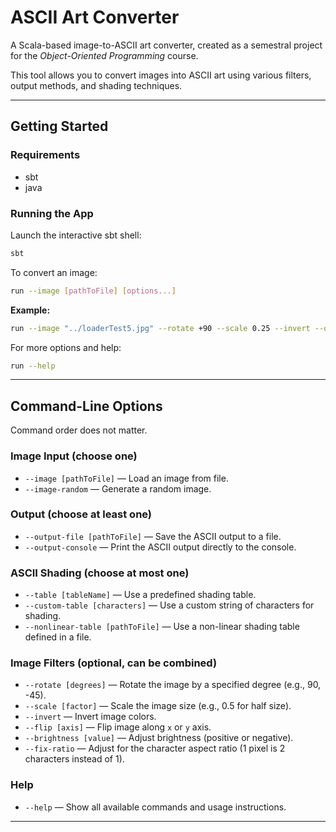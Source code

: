 # ASCII Art Converter

A Scala-based image-to-ASCII art converter, created as a semestral project for the *Object-Oriented Programming* course.

This tool allows you to convert images into ASCII art using various filters, output methods, and shading techniques.

---

## Getting Started

### Requirements

* sbt
* java

### Running the App

Launch the interactive sbt shell:

```bash
sbt
```

To convert an image:

```bash
run --image [pathToFile] [options...]
```

**Example:**

```bash
run --image "../loaderTest5.jpg" --rotate +90 --scale 0.25 --invert --output-console
```

For more options and help:

```bash
run --help
```

---

## Command-Line Options

Command order does not matter.

### Image Input (choose one)

* `--image [pathToFile]` — Load an image from file.
* `--image-random` — Generate a random image.

### Output (choose at least one)

* `--output-file [pathToFile]` — Save the ASCII output to a file.
* `--output-console` — Print the ASCII output directly to the console.

### ASCII Shading (choose at most one)

* `--table [tableName]` — Use a predefined shading table.
* `--custom-table [characters]` — Use a custom string of characters for shading.
* `--nonlinear-table [pathToFile]` — Use a non-linear shading table defined in a file.

### Image Filters (optional, can be combined)

* `--rotate [degrees]` — Rotate the image by a specified degree (e.g., 90, -45).
* `--scale [factor]` — Scale the image size (e.g., 0.5 for half size).
* `--invert` — Invert image colors.
* `--flip [axis]` — Flip image along `x` or `y` axis.
* `--brightness [value]` — Adjust brightness (positive or negative).
* `--fix-ratio` — Adjust for the character aspect ratio (1 pixel is 2 characters instead of 1).

### Help

* `--help` — Show all available commands and usage instructions.

---
